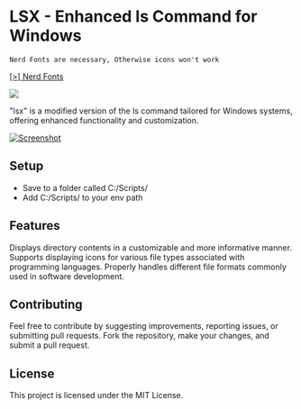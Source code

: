 # LSX - Enhanced ls Command for Windows

`
Nerd Fonts are necessary, Otherwise icons won't work
 `
 
 [[>] Nerd Fonts][nerd-fonts]

<img src="https://img.shields.io/badge/rust-%23000000.svg?&style=for-the-badge&logo=rust&logoColor=red" />

"lsx" is a modified version of the ls command tailored for Windows systems, offering enhanced functionality and customization.


[![Screenshot](https://media.discordapp.net/attachments/1179401790215684117/1179442263579951114/image.png?ex=6579cc34&is=65675734&hm=f6eac509d10694fbb2f8cef22eda5c9eb0b9646233aa7d1a9539535af8633e79&=&format=webp&quality=lossless&width=870&height=446 "Screenshot")](https://media.discordapp.net/attachments/1179401790215684117/1179442263579951114/image.png?ex=6579cc34&is=65675734&hm=f6eac509d10694fbb2f8cef22eda5c9eb0b9646233aa7d1a9539535af8633e79&=&format=webp&quality=lossless&width=870&height=446 "Screenshot")

## Setup
-  Save to a folder called C:/Scripts/
- Add C:/Scripts/ to your env path

## Features
Displays directory contents in a customizable and more informative manner.
Supports displaying icons for various file types associated with programming languages.
Properly handles different file formats commonly used in software development.

## Contributing
Feel free to contribute by suggesting improvements, reporting issues, or submitting pull requests. Fork the repository, make your changes, and submit a pull request.

## License
This project is licensed under the MIT License.


[nerd-fonts]: https://www.nerdfonts.com/font-downloads "Nerd Fonts"

